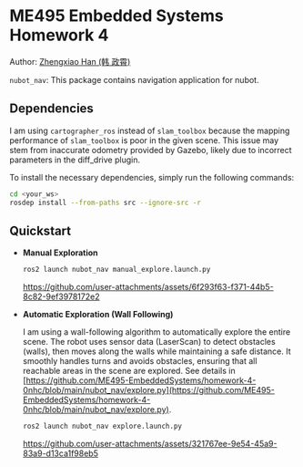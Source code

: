 # ME495 Embedded Systems Homework 4

Author: [Zhengxiao Han (韩 政霄)](https://0nhc.github.io)

`nubot_nav`: This package contains navigation application for nubot.

## Dependencies
I am using `cartographer_ros` instead of `slam_toolbox` because the mapping performance of `slam_toolbox` is poor in the given scene. This issue may stem from inaccurate odometry provided by Gazebo, likely due to incorrect parameters in the diff_drive plugin.

To install the necessary dependencies, simply run the following commands:
```sh
cd <your_ws>
rosdep install --from-paths src --ignore-src -r
```

## Quickstart
* **Manual Exploration**
  ```sh
  ros2 launch nubot_nav manual_explore.launch.py
  ```
  https://github.com/user-attachments/assets/6f293f63-f371-44b5-8c82-9ef3978172e2

* **Automatic Exploration (Wall Following)**
  
  I am using a wall-following algorithm to automatically explore the entire scene. The robot uses sensor data (LaserScan) to detect obstacles (walls), then moves along the walls while maintaining a safe distance. It smoothly handles turns and avoids obstacles, ensuring that all reachable areas in the scene are explored. See details in [https://github.com/ME495-EmbeddedSystems/homework-4-0nhc/blob/main/nubot_nav/explore.py](https://github.com/ME495-EmbeddedSystems/homework-4-0nhc/blob/main/nubot_nav/explore.py).
  ```sh
  ros2 launch nubot_nav explore.launch.py
  ```
  https://github.com/user-attachments/assets/321767ee-9e54-45a9-83a9-d13ca1f98eb5

